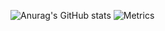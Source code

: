 ![Anurag's GitHub stats](https://github-readme-stats.vercel.app/api?username=ValwareIRC&theme=github_dark&show_icons=true)
![Metrics](/github-metrics.svg)
